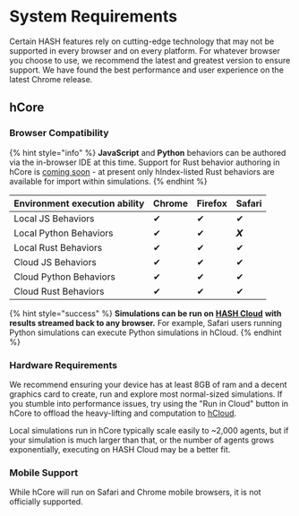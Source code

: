 # System Requirements

Certain HASH features rely on cutting-edge technology that may not be supported in every browser and on every platform. For whatever browser you choose to use, we recommend the latest and greatest version to ensure support. We have found the best performance and user experience on the latest Chrome release.

## hCore

### Browser Compatibility

{% hint style="info" %}
**JavaScript** and **Python** behaviors can be authored via the in-browser IDE at this time. Support for Rust behavior authoring in hCore is [coming soon](https://hash.ai/roadmap) - at present only hIndex-listed Rust behaviors are available for import within simulations.
{% endhint %}

| Environment execution ability | Chrome | Firefox | Safari |
| :--- | :--- | :--- | :--- |
| Local JS Behaviors | ✔ | ✔ | ✔ |
| Local Python Behaviors | ✔ | ✔ | 𝙓 |
| Local Rust Behaviors | ✔ | ✔ | ✔ |
| Cloud JS Behaviors | ✔ | ✔ | ✔ |
| Cloud Python Behaviors | ✔ | ✔ | ✔ |
| Cloud Rust Behaviors | ✔ | ✔ | ✔ |

{% hint style="success" %}
**Simulations can be run on** [**HASH Cloud**](../creating-simulations/h.cloud.md) **with results streamed back to any browser.** For example, Safari users running Python simulations can execute Python simulations in hCloud.
{% endhint %}

### Hardware Requirements

We recommend ensuring your device has at least 8GB of ram and a decent graphics card to create, run and explore most normal-sized simulations. If you stumble into performance issues, try using the "Run in Cloud" button in hCore to offload the heavy-lifting and computation to [hCloud](../creating-simulations/h.cloud.md).

Local simulations run in hCore typically scale easily to ~2,000 agents, but if your simulation is much larger than that, or the number of agents grows exponentially, executing on HASH Cloud may be a better fit.

### Mobile Support

While hCore will run on Safari and Chrome mobile browsers, it is not officially supported.

